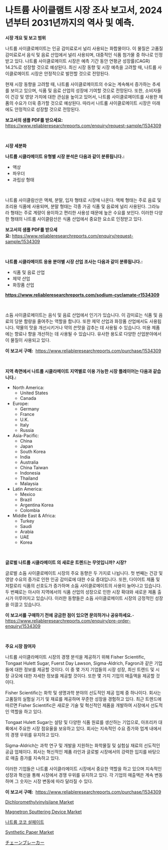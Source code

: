 <p><h1>나트륨 사이클램트 시장 조사 보고서, 2024년부터 2031년까지의 역사 및 예측.</h1></p><p><strong>시장 개요 및 보고 범위</strong></p>
<p><p>나트륨 사이클로메이트는 인공 감미료로서 널리 사용되는 화합물이다. 이 물질은 고품질 감미료로서 음식 및 음료 산업에서 널리 사용되며, 대중적인 식품 첨가물 중 하나로 인정받고 있다. 나트륨 사이클로메이트 시장은 예측 기간 동안 연평균 성장률(CAGR) 14.2%로 성장할 것으로 예상된다. 최신 시장 동향 및 시장 예측을 고려할 때, 나트륨 사이클로메이트 시장은 안정적으로 발전할 것으로 전망된다. </p><p>현재 시장 동향을 고려할 때, 나트륨 사이클로메이트의 수요는 계속해서 증가하는 추세를 보이고 있으며, 식품 및 음료 산업의 성장에 기여할 것으로 전망된다. 또한, 소비자들이 건강 및 영양 가치에 대한 관심을 높이고 있어서, 나트륨 사이클로메이트를 사용한 제품의 수요가 더욱 증가할 것으로 예상된다. 따라서 나트륨 사이클로메이트 시장은 미래에도 안정적으로 성장할 것으로 전망된다.</p></p>
<p><strong>보고서의 샘플 PDF를 받으세요:</strong> <a href="https://www.reliableresearchreports.com/enquiry/request-sample/1534309">https://www.reliableresearchreports.com/enquiry/request-sample/1534309</a></p>
<p>&nbsp;</p>
<p><strong>시장 세분화</strong></p>
<p><strong>나트륨 시클라메이트 유형별 시장 분석은 다음과 같이 분류됩니다.:</strong></p>
<p><ul><li>액상</li><li>파우더</li><li>과립상 형태</li></ul></p>
<p>&nbsp;</p>
<p><p>나트륨 사이클람산은 액체, 분말, 입자 형태로 시장에 나온다. 액체 형태는 주로 음료 및 조리용 식품에 사용되며, 분말 형태는 각종 가공 식품 및 음료에 널리 사용된다. 그라뉴라 형태는 주로 계량이 용이하고 편리한 사용성 때문에 높은 수요를 보인다. 이러한 다양한 형태의 나트륨 사이클람산은 식품 산업에서 중요한 요소로 인정받고 있다.</p></p>
<p><strong>보고서의 샘플 PDF를 받으세요:</strong>&nbsp;<a href="https://www.reliableresearchreports.com/enquiry/request-sample/1534309">https://www.reliableresearchreports.com/enquiry/request-sample/1534309</a></p>
<p>&nbsp;</p>
<p><strong> 나트륨 시클라메이트 응용 분야별 시장 산업 조사는 다음과 같이 분류됩니다.:</strong></p>
<p><ul><li>식품 및 음료 산업</li><li>제약 산업</li><li>화장품 산업</li></ul></p>
<p><strong><a href="https://www.reliableresearchreports.com/sodium-cyclamate-r1534309">https://www.reliableresearchreports.com/sodium-cyclamate-r1534309</a></strong></p>
<p>&nbsp;</p>
<p><p>소듐 사이클로메이트는 음식 및 음료 산업에서 인기가 있습니다. 이 감미료는 식품 및 음료의 당분 함량을 줄여주는 역할을 합니다. 또한 제약 산업과 화장품 산업에서도 사용됩니다. 약물의 맛을 개선시키거나 약의 쓴맛을 감추는 데 사용될 수 있습니다. 미용 제품에는 향료나 향을 개선하는 데 사용될 수 있습니다. 유사한 용도로 다양한 산업분야에서 이 물질이 사용되고 있다.</p></p>
<p><strong>이 보고서 구매:</strong>&nbsp; <a href="https://www.reliableresearchreports.com/purchase/1534309">https://www.reliableresearchreports.com/purchase/1534309</a></p>
<p>&nbsp;</p>
<p><strong>지역 측면에서 나트륨 시클라메이트 지역별로 이용 가능한 시장 플레이어는 다음과 같습니다.:</strong></p>
<p><ul>
    <li>
        North America:
        <ul>
            <li>United States</li>
            <li>Canada</li>
        </ul>
    </li>
    <li>
        Europe:
        <ul>
            <li>Germany</li>
            <li>France</li>
            <li>U.K.</li>
            <li>Italy</li>
            <li>Russia</li>
        </ul>
    </li>
    <li>
        Asia-Pacific:
        <ul>
            <li>China</li>
            <li>Japan</li>
            <li>South Korea</li>
            <li>India</li>
            <li>Australia</li>
            <li>China Taiwan</li>
            <li>Indonesia</li>
            <li>Thailand</li>
            <li>Malaysia</li>
        </ul>
    </li>
    <li>
        Latin America:
        <ul>
            <li>Mexico</li>
            <li>Brazil</li>
            <li>Argentina Korea</li>
            <li>Colombia</li>
        </ul>
    </li>
    <li>
        Middle East & Africa:
        <ul>
            <li>Turkey</li>
            <li>Saudi</li>
            <li>Arabia</li>
            <li>UAE</li>
            <li>Korea</li>
        </ul>
    </li>
    </ul></p>
<p>&nbsp;</p>
<p><strong>글로벌 나트륨 시클라메이트 의 새로운 트렌드는 무엇입니까? 시장?</strong></p>
<p><p>글로벌 소듐 사이클로메이트 시장의 주요 동향은 두 가지로 나뉩니다. 첫 번째는 건강 및 영양 수요의 증가로 인한 인공 감미료에 대한 수요 증대입니다. 또한, 다이어트 제품 및 저칼로리 식품의 선호도가 증가하며 소듐 사이클로메이트의 사용이 늘어나고 있습니다. 두 번째로는 아시아 지역에서의 식품 산업의 성장으로 인한 시장 확대와 새로운 제품 출시가 이루어지고 있습니다. 이러한 동향들은 소듐 사이클로메이트 시장의 긍정적인 성장을 이끌고 있습니다.</p></p>
<p><strong>이 보고서를 구매하기 전에 궁금한 점이 있으면 문의하거나 공유하세요.</strong>- <a href="https://www.reliableresearchreports.com/enquiry/pre-order-enquiry/1534309">https://www.reliableresearchreports.com/enquiry/pre-order-enquiry/1534309</a></p>
<p>&nbsp;</p>
<p><strong>주요 시장 참여자</strong></p>
<p><p>나트륨 사이클라메이트 시장의 경쟁 분석을 제공하기 위해 Fisher Scientific, Tongaat Hulett Sugar, Fuerst Day Lawson, Sigma-Aldrich, Fagron과 같은 기업들에 대한 정보를 제공할 것이다. 이 중 몇 가지 기업들의 시장 성장, 최신 트렌드 및 시장 규모에 대한 자세한 정보를 제공할 것이다. 또한 몇 가지 기업의 매출액을 제공할 것이다.</p><p>Fisher Scientific는 화학 및 생명과학 분야의 선도적인 제공 업체 중 하나이다. 회사는 고품질의 실험실 기기 및 재료를 제공하며 꾸준한 성장을 경험하고 있다. 최근 트렌드에 따르면 Fisher Scientific은 새로운 기술 및 혁신적인 제품을 개발하여 시장에서 선도적인 역할을 하고 있다.</p><p>Tongaat Hulett Sugar는 설탕 및 다양한 식품 원료를 생산하는 기업으로, 아프리카 대륙에서 주요한 시장 점유율을 보유하고 있다. 회사는 지속적인 수요 증가와 업계 내에서의 경쟁 우위를 유지하고 있다.</p><p>Sigma-Aldrich는 과학 연구 및 개발을 지원하는 화학물질 및 실험실 재료의 선도적인 공급 업체이다. 회사는 혁신적인 제품 라인과 글로벌 시장에서의 강력한 입지를 바탕으로 매출 증가를 지속하고 있다.</p><p>이러한 기업들은 나트륨 사이클라메이트 시장에서 중요한 역할을 하고 있으며 지속적인 성장과 혁신을 통해 시장에서 경쟁 우위를 유지하고 있다. 각 기업의 매출액은 계속 변동하며 그 숫자는 시장 변동에 따라 달라질 수 있다.</p></p>
<p><strong>이 보고서 구매:</strong>&nbsp;&nbsp;<a href="https://www.reliableresearchreports.com/purchase/1534309">https://www.reliableresearchreports.com/purchase/1534309</a></p>
<p><p><a href="https://issuu.com/reportprime-2/docs/dichloromethylvinylsilane-market-size-2030.pptx">Dichloromethylvinylsilane Market</a></p><p><a href="https://view.publitas.com/reportprime-1/magnetron-sputtering-device-market-offer-valuable-insights-into-market-size-market-share-market-trends-and-projections-spanning-from-2024-to-2031/">Magnetron Sputtering Device Market</a></p><p><a href="https://github.com/BrettWeberrt8767765/Market-Research-Report-List-1/blob/main/592765818038.md">나트륨 코코 설페이트</a></p><p><a href="https://issuu.com/reportprime-2/docs/synthetic-paper-market-size-2030.pptx">Synthetic Paper Market</a></p><p><a href="https://medium.com/@hattietromp/%E3%83%81%E3%82%A7%E3%83%BC%E3%83%B3%E3%83%96%E3%83%AC%E3%83%BC%E3%82%AB%E3%83%BC%E5%B8%82%E5%A0%B4%E3%81%AE%E8%A6%8F%E6%A8%A1%E3%81%A8%E5%B8%82%E5%A0%B4%E5%8B%95%E5%90%91-%E5%AE%8C%E5%85%A8%E3%81%AA%E6%A5%AD%E7%95%8C%E6%A6%82%E8%A6%81-2024%E5%B9%B4%E3%81%8B%E3%82%892031%E5%B9%B4%E3%81%BE%E3%81%A7-d80240af19c4">チェーンブレーカー</a></p></p>